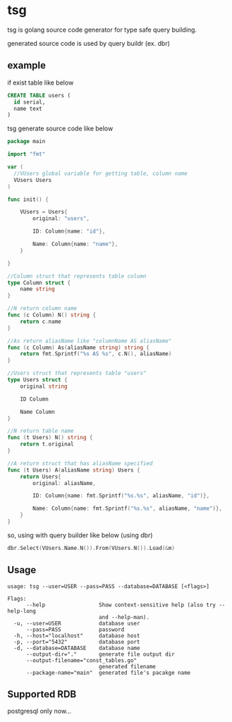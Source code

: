 # tsg

tsg is golang source code generator for type safe query building.

generated source code is used by query buildr (ex. dbr)

## example

if exist table like below

``` sql
CREATE TABLE users (
  id serial,
  name text
)
```

tsg generate source code like below

``` go
package main

import "fmt"

var (
  //VUsers global variable for getting table, column name
  VUsers Users
)

func init() {

	VUsers = Users{
		original: "users",

		ID: Column{name: "id"},

		Name: Column{name: "name"},
	}

}

//Column struct that represents table column
type Column struct {
	name string
}

//N return column name
func (c Column) N() string {
	return c.name
}

//As return aliasName like "columnName AS aliasName"
func (c Column) As(aliasName string) string {
	return fmt.Sprintf("%s AS %s", c.N(), aliasName)
}

//Users struct that represents table "users"
type Users struct {
	original string

	ID Column

	Name Column
}

//N return table name
func (t Users) N() string {
	return t.original
}

//A return struct that has aliasName specified
func (t Users) A(aliasName string) Users {
	return Users{
		original: aliasName,

		ID: Column{name: fmt.Sprintf("%s.%s", aliasName, "id")},

		Name: Column{name: fmt.Sprintf("%s.%s", aliasName, "name")},
	}
}

```

so, using with query builder like below (using dbr)

``` go
dbr.Select(VUsers.Name.N()).From(VUsers.N()).Load(&m)
```


## Usage

```
usage: tsg --user=USER --pass=PASS --database=DATABASE [<flags>]

Flags:
      --help                 Show context-sensitive help (also try --help-long
                             and --help-man).
  -u, --user=USER            database user
      --pass=PASS            password
  -h, --host="localhost"     database host
  -p, --port="5432"          database port
  -d, --database=DATABASE    database name
      --output-dir="."       generate file output dir
      --output-filename="const_tables.go"
                             generated filename
      --package-name="main"  generated file's pacakge name
```


## Supported RDB

postgresql only now...
